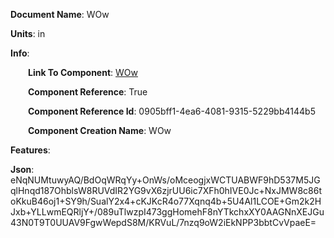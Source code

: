 **Document Name**: WOw

**Units**: in

**Info**:

&emsp;&emsp;**Link To Component**: [WOw](/data4/Component4-5554263b-b36b-4dd9-8e88-401b1c47f762/WOw-0905bff1-4ea6-4081-9315-5229bb4144b5/timeline.md)

&emsp;&emsp;**Component Reference**: True

&emsp;&emsp;**Component Reference Id**: 0905bff1-4ea6-4081-9315-5229bb4144b5

&emsp;&emsp;**Component Creation Name**: WOw



**Features**:



**Json**: eNqNUMtuwyAQ/BdOqWRqYy+OnWs/oMceogjxWCTUABWF9hD537M5JGqlHnqd187OhblsW8RUVdIR2YG9vX6zjrUU6ic7XFh0hIVE0Jc+NxJMW8c86toKkuB46oj1+SY9h/SualY2x4+cKJKcR4o77Xqnq4b+5U4Al1LCOE+Gm2k2HJxb+YLLwmEQRljY+/089uTlwzpI473ggHomehF8nYTkchxXY0AAGNnXEJGu43N0T9T0UUAV9FgwWepdS8M/KRVuL/7nzq9oW2iEkNPP3bbtCvVpaeE=

